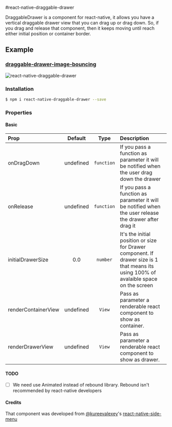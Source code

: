 #react-native-draggable-drawer

DraggableDrawer is a component for react-native, it allows you have a vertical draggable drawer view that you can drag up or drag down. So, if you drag and release that component, then it keeps moving until reach  either initial position or container border.  

## Example
### [draggable-drawer-image-bouncing](https://github.com/llanox/react-native-draggable-drawer/blob/master/examples/draggabledrawer-image-bouncing/DemoScreen.js)

![react-native-draggable-drawer](http://i.imgur.com/AequjyD.gif)

### Installation

```bash
$ npm i react-native-draggable-drawer --save
```

### Properties

#### Basic

| Prop  | Default  | Type | Description |
| :------------ |:---------------:| :---------------:| :-----|
| onDragDown | undefined | `function` | If you pass a function as parameter it will be notified when the user drag down the drawer  |
| onRelease | undefined | `function` | If you pass a function as parameter it will be notified when the user release the drawer after drag it |
| initialDrawerSize | 0.0 | `number` | It's the initial position or size for Drawer component. If  drawer size is 1 that means its using 100% of avalaible space on the screen |
| renderContainerView | undefined | `View` | Pass as parameter a renderable react component to show as container. |
| renderDrawerView | undefined | `View` | Pass as parameter a renderable react component to show as drawer. |

#### TODO

- [ ] We need use Animated  instead of rebound library. Rebound isn't recommended by react-native developers

#### Credits

That component was developed from [@kureevalexey](https://twitter.com/kureevalexey)'s [react-native-side-menu](https://github.com/Kureev/react-native-side-menu)


